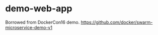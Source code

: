 # demo-web-app
Borrowed from DockerCon16 demo. https://github.com/docker/swarm-microservice-demo-v1
